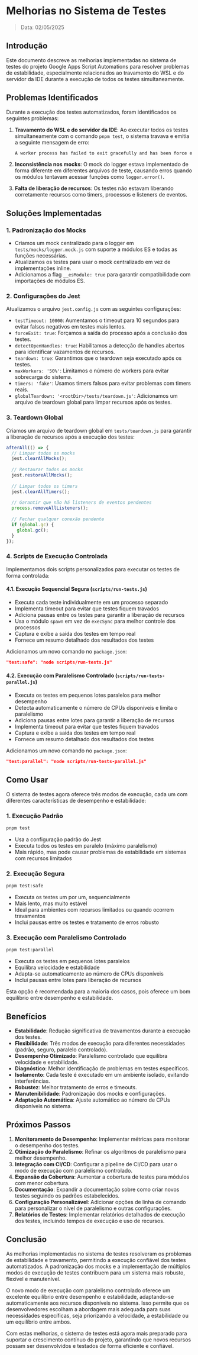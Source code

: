 # Melhorias no Sistema de Testes

> Data: 02/05/2025

## Introdução

Este documento descreve as melhorias implementadas no sistema de testes do projeto Google Apps Script Automations para resolver problemas de estabilidade, especialmente relacionados ao travamento do WSL e do servidor da IDE durante a execução de todos os testes simultaneamente.

## Problemas Identificados

Durante a execução dos testes automatizados, foram identificados os seguintes problemas:

1. **Travamento do WSL e do servidor da IDE**: Ao executar todos os testes simultaneamente com o comando `pnpm test`, o sistema travava e emitia a seguinte mensagem de erro:

   ```bash
   A worker process has failed to exit gracefully and has been force exited. This is likely caused by tests leaking due to improper teardown. Try running with --detectOpenHandles to find leaks. Active timers can also cause this, ensure that .unref() was called on them.
   ```

2. **Inconsistência nos mocks**: O mock do logger estava implementado de forma diferente em diferentes arquivos de teste, causando erros quando os módulos tentavam acessar funções como `logger.error()`.

3. **Falta de liberação de recursos**: Os testes não estavam liberando corretamente recursos como timers, processos e listeners de eventos.

## Soluções Implementadas

### 1. Padronização dos Mocks

- Criamos um mock centralizado para o logger em `tests/mocks/logger.mock.js` com suporte a módulos ES e todas as funções necessárias.
- Atualizamos os testes para usar o mock centralizado em vez de implementações inline.
- Adicionamos a flag `__esModule: true` para garantir compatibilidade com importações de módulos ES.

### 2. Configurações do Jest

Atualizamos o arquivo `jest.config.js` com as seguintes configurações:

- `testTimeout: 10000`: Aumentamos o timeout para 10 segundos para evitar falsos negativos em testes mais lentos.
- `forceExit: true`: Forçamos a saída do processo após a conclusão dos testes.
- `detectOpenHandles: true`: Habilitamos a detecção de handles abertos para identificar vazamentos de recursos.
- `teardown: true`: Garantimos que o teardown seja executado após os testes.
- `maxWorkers: '50%'`: Limitamos o número de workers para evitar sobrecarga do sistema.
- `timers: 'fake'`: Usamos timers falsos para evitar problemas com timers reais.
- `globalTeardown: '<rootDir>/tests/teardown.js'`: Adicionamos um arquivo de teardown global para limpar recursos após os testes.

### 3. Teardown Global

Criamos um arquivo de teardown global em `tests/teardown.js` para garantir a liberação de recursos após a execução dos testes:

```javascript
afterAll(() => {
  // Limpar todos os mocks
  jest.clearAllMocks();
  
  // Restaurar todos os mocks
  jest.restoreAllMocks();
  
  // Limpar todos os timers
  jest.clearAllTimers();
  
  // Garantir que não há listeners de eventos pendentes
  process.removeAllListeners();
  
  // Fechar qualquer conexão pendente
  if (global.gc) {
    global.gc();
  }
});
```

### 4. Scripts de Execução Controlada

Implementamos dois scripts personalizados para executar os testes de forma controlada:

#### 4.1. Execução Sequencial Segura (`scripts/run-tests.js`)

- Executa cada teste individualmente em um processo separado
- Implementa timeout para evitar que testes fiquem travados
- Adiciona pausas entre os testes para garantir a liberação de recursos
- Usa o módulo `spawn` em vez de `execSync` para melhor controle dos processos
- Captura e exibe a saída dos testes em tempo real
- Fornece um resumo detalhado dos resultados dos testes

Adicionamos um novo comando no `package.json`:

```json
"test:safe": "node scripts/run-tests.js"
```

#### 4.2. Execução com Paralelismo Controlado (`scripts/run-tests-parallel.js`)

- Executa os testes em pequenos lotes paralelos para melhor desempenho
- Detecta automaticamente o número de CPUs disponíveis e limita o paralelismo
- Adiciona pausas entre lotes para garantir a liberação de recursos
- Implementa timeout para evitar que testes fiquem travados
- Captura e exibe a saída dos testes em tempo real
- Fornece um resumo detalhado dos resultados dos testes

Adicionamos um novo comando no `package.json`:

```json
"test:parallel": "node scripts/run-tests-parallel.js"
```

## Como Usar

O sistema de testes agora oferece três modos de execução, cada um com diferentes características de desempenho e estabilidade:

### 1. Execução Padrão

```bash
pnpm test
```

- Usa a configuração padrão do Jest
- Executa todos os testes em paralelo (máximo paralelismo)
- Mais rápido, mas pode causar problemas de estabilidade em sistemas com recursos limitados

### 2. Execução Segura

```bash
pnpm test:safe
```

- Executa os testes um por um, sequencialmente
- Mais lento, mas muito estável
- Ideal para ambientes com recursos limitados ou quando ocorrem travamentos
- Inclui pausas entre os testes e tratamento de erros robusto

### 3. Execução com Paralelismo Controlado

```bash
pnpm test:parallel
```

- Executa os testes em pequenos lotes paralelos
- Equilibra velocidade e estabilidade
- Adapta-se automaticamente ao número de CPUs disponíveis
- Inclui pausas entre lotes para liberação de recursos

Esta opção é recomendada para a maioria dos casos, pois oferece um bom equilíbrio entre desempenho e estabilidade.

## Benefícios

- **Estabilidade**: Redução significativa de travamentos durante a execução dos testes.
- **Flexibilidade**: Três modos de execução para diferentes necessidades (padrão, seguro, paralelo controlado).
- **Desempenho Otimizado**: Paralelismo controlado que equilibra velocidade e estabilidade.
- **Diagnóstico**: Melhor identificação de problemas em testes específicos.
- **Isolamento**: Cada teste é executado em um ambiente isolado, evitando interferências.
- **Robustez**: Melhor tratamento de erros e timeouts.
- **Manutenibilidade**: Padronização dos mocks e configurações.
- **Adaptação Automática**: Ajuste automático ao número de CPUs disponíveis no sistema.

## Próximos Passos

1. **Monitoramento de Desempenho**: Implementar métricas para monitorar o desempenho dos testes.
2. **Otimização do Paralelismo**: Refinar os algoritmos de paralelismo para melhor desempenho.
3. **Integração com CI/CD**: Configurar a pipeline de CI/CD para usar o modo de execução com paralelismo controlado.
4. **Expansão da Cobertura**: Aumentar a cobertura de testes para módulos com menor cobertura.
5. **Documentação**: Expandir a documentação sobre como criar novos testes seguindo os padrões estabelecidos.
6. **Configuração Personalizável**: Adicionar opções de linha de comando para personalizar o nível de paralelismo e outras configurações.
7. **Relatórios de Testes**: Implementar relatórios detalhados de execução dos testes, incluindo tempos de execução e uso de recursos.

## Conclusão

As melhorias implementadas no sistema de testes resolveram os problemas de estabilidade e travamento, permitindo a execução confiável dos testes automatizados. A padronização dos mocks e a implementação de múltiplos modos de execução de testes contribuem para um sistema mais robusto, flexível e manutenível.

O novo modo de execução com paralelismo controlado oferece um excelente equilíbrio entre desempenho e estabilidade, adaptando-se automaticamente aos recursos disponíveis no sistema. Isso permite que os desenvolvedores escolham a abordagem mais adequada para suas necessidades específicas, seja priorizando a velocidade, a estabilidade ou um equilíbrio entre ambos.

Com estas melhorias, o sistema de testes está agora mais preparado para suportar o crescimento contínuo do projeto, garantindo que novos recursos possam ser desenvolvidos e testados de forma eficiente e confiável.
